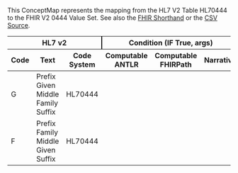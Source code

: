 
This ConceptMap represents the mapping from the HL7 V2 Table HL70444 to the FHIR V2 0444 Value Set. See also the <a href='https://github.com/HL7/v2-to-fhir/blob/master/tank/Table HL70444 to V2 0444.fsh'>FHIR Shorthand</a> or the <a href='https://github.com/HL7/v2-to-fhir/blob/master/mappings/codesystems/HL7 Concept Map_ NameAssemblyOrder - Sheet1.csv'>CSV Source</a>.
<table class='grid'><thead>
<tr><th colspan='3' style='border-right: 2px solid black;'>HL7 v2</th><th colspan='3' style='border-right: 2px solid black;'>Condition (IF True, args)</th><th colspan='4'>HL7 FHIR</th><th rowspan='2'>Comments</th></tr>
<tr><th>Code</th><th>Text</th><th>Code System</th><th>Computable ANTLR</th><th>Computable FHIRPath</th><th>Narrative</th><th>Code</th><th>Proposed Extension</th><th>Display</th><th>Code System</th></tr></thead>
<tbody>
<tr><td>G</td><td>Prefix Given Middle Family Suffix</td><td style='border-right: 2px'>HL70444</td><td></td><td></td><td style='border-right: 2px'></td><td>G</td><td></td><td>Prefix Given Family Suffix</td><td><a href='https://hl7.org/fhir/R4/v2/0444/index.html'>http://terminology.hl7.org/CodeSystem/v2-0444</a></td><td></td></tr>
<tr><td>F</td><td>Prefix Family Middle Given Suffix</td><td style='border-right: 2px'>HL70444</td><td></td><td></td><td style='border-right: 2px'></td><td>F</td><td></td><td>Prefix Family Given Suffix</td><td><a href='https://hl7.org/fhir/R4/v2/0444/index.html'>http://terminology.hl7.org/CodeSystem/v2-0444</a></td><td></td></tr>
</tbody></table>
